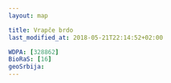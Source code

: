 ```yaml
---
layout: map

title: Vrapče brdo
last_modified_at: 2018-05-21T22:14:52+02:00

WDPA: [328862]
BioRaS: [16]
geoSrbija:
---
```

